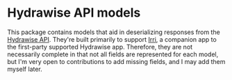 # Hydrawise API models

This package contains models that aid in deserializing responses from the [Hydrawise API](https://support.hydrawise.com/hc/en-us/articles/360008965753-Hydrawise-API-Information). They're built primarily to support [Irri](https://github.com/btrautmann/hydrawise-companion), a companion app to the first-party supported Hydrawise app. Therefore, they are not necessarily complete in that not all fields are represented for each model, but I'm very open to contributions to add missing fields, and I may add them myself later.
